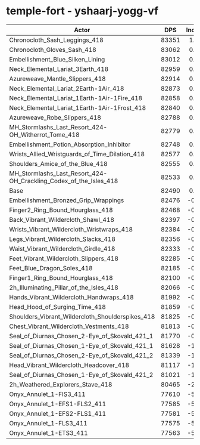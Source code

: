 # temple-fort - yshaarj-yogg-vf
| Actor | DPS | Increase |
|---|:---:|:---:|
|Chronocloth_Sash_Leggings_418|83351|1.04%|
|Chronocloth_Gloves_Sash_418|83062|0.69%|
|Embellishment_Blue_Silken_Lining|83012|0.63%|
|Neck_Elemental_Lariat_3Earth_418|82959|0.57%|
|Azureweave_Mantle_Slippers_418|82914|0.51%|
|Neck_Elemental_Lariat_2Earth-1Air_418|82873|0.46%|
|Neck_Elemental_Lariat_1Earth-1Air-1Fire_418|82858|0.45%|
|Neck_Elemental_Lariat_1Earth-1Air-1Frost_418|82840|0.42%|
|Azureweave_Robe_Slippers_418|82788|0.36%|
|MH_Stormlashs_Last_Resort_424-OH_Witherrot_Tome_418|82779|0.35%|
|Embellishment_Potion_Absorption_Inhibitor|82748|0.31%|
|Wrists_Allied_Wristguards_of_Time_Dilation_418|82577|0.11%|
|Shoulders_Amice_of_the_Blue_418|82555|0.08%|
|MH_Stormlashs_Last_Resort_424-OH_Crackling_Codex_of_the_Isles_418|82533|0.05%|
|Base|82490|0.00%|
|Embellishment_Bronzed_Grip_Wrappings|82476|-0.02%|
|Finger2_Ring_Bound_Hourglass_418|82468|-0.03%|
|Back_Vibrant_Wildercloth_Shawl_418|82397|-0.11%|
|Wrists_Vibrant_Wildercloth_Wristwraps_418|82384|-0.13%|
|Legs_Vibrant_Wildercloth_Slacks_418|82356|-0.16%|
|Waist_Vibrant_Wildercloth_Girdle_418|82333|-0.19%|
|Feet_Vibrant_Wildercloth_Slippers_418|82285|-0.25%|
|Feet_Blue_Dragon_Soles_418|82185|-0.37%|
|Finger1_Ring_Bound_Hourglass_418|82100|-0.47%|
|2h_Illuminating_Pillar_of_the_Isles_418|82066|-0.51%|
|Hands_Vibrant_Wildercloth_Handwraps_418|81992|-0.60%|
|Head_Hood_of_Surging_Time_418|81859|-0.76%|
|Shoulders_Vibrant_Wildercloth_Shoulderspikes_418|81825|-0.81%|
|Chest_Vibrant_Wildercloth_Vestments_418|81813|-0.82%|
|Seal_of_Diurnas_Chosen_2-Eye_of_Skovald_421_1|81770|-0.87%|
|Seal_of_Diurnas_Chosen_1-Eye_of_Skovald_421_1|81628|-1.04%|
|Seal_of_Diurnas_Chosen_2-Eye_of_Skovald_421_2|81339|-1.40%|
|Head_Vibrant_Wildercloth_Headcover_418|81117|-1.66%|
|Seal_of_Diurnas_Chosen_1-Eye_of_Skovald_421_2|81021|-1.78%|
|2h_Weathered_Explorers_Stave_418|80465|-2.45%|
|Onyx_Annulet_1-FIS3_411|77610|-5.92%|
|Onyx_Annulet_1-EFS1-FLS2_411|77585|-5.95%|
|Onyx_Annulet_1-EFS2-FLS1_411|77581|-5.95%|
|Onyx_Annulet_1-FLS3_411|77575|-5.96%|
|Onyx_Annulet_1-ETS3_411|77563|-5.97%|
